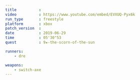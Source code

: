 ```yaml
---
title          :
video          : https://www.youtube.com/embed/EVXUQ-Pyx6k
run_type       : freestyle
platform       : xbox
patch_version  : 
date           : 2019-06-29
time           : 05'30"53
quest          : 9★-the-scorn-of-the-sun

runners:
    - dre

weapons:
    - switch-axe
---
```


